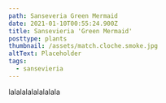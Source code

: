 ```yaml
---
path: Sanseveria Green Mermaid
date: 2021-01-10T00:55:24.900Z
title: Sansevieria 'Green Mermaid'
posttype: plants
thumbnail: /assets/match.cloche.smoke.jpg
altText: Placeholder
tags:
  - sansevieria
---
```

lalalalalalalalala